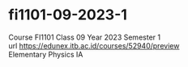 # fi1101-09-2023-1
Course FI1101 Class 09 Year 2023 Semester 1 \
url https://edunex.itb.ac.id/courses/52940/preview \
Elementary Physics IA
